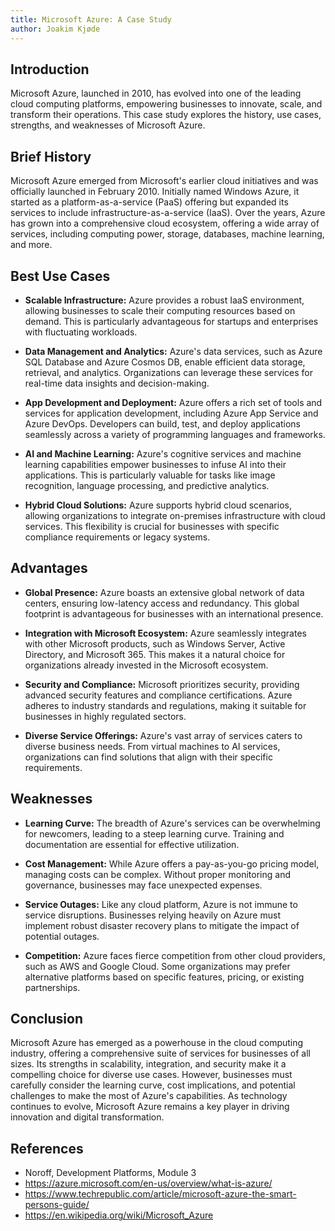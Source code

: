 ```yaml
---
title: Microsoft Azure: A Case Study
author: Joakim Kjøde
---
```


## Introduction
Microsoft Azure, launched in 2010, has evolved into one of the leading cloud computing platforms, empowering businesses to innovate, scale, and transform their operations. This case study explores the history, use cases, strengths, and weaknesses of Microsoft Azure.

## Brief History
Microsoft Azure emerged from Microsoft's earlier cloud initiatives and was officially launched in February 2010. Initially named Windows Azure, it started as a platform-as-a-service (PaaS) offering but expanded its services to include infrastructure-as-a-service (IaaS). Over the years, Azure has grown into a comprehensive cloud ecosystem, offering a wide array of services, including computing power, storage, databases, machine learning, and more.

## Best Use Cases
- **Scalable Infrastructure:** Azure provides a robust IaaS environment, allowing businesses to scale their computing resources based on demand. This is particularly advantageous for startups and enterprises with fluctuating workloads.
  
- **Data Management and Analytics:** Azure's data services, such as Azure SQL Database and Azure Cosmos DB, enable efficient data storage, retrieval, and analytics. Organizations can leverage these services for real-time data insights and decision-making.

- **App Development and Deployment:** Azure offers a rich set of tools and services for application development, including Azure App Service and Azure DevOps. Developers can build, test, and deploy applications seamlessly across a variety of programming languages and frameworks.

- **AI and Machine Learning:** Azure's cognitive services and machine learning capabilities empower businesses to infuse AI into their applications. This is particularly valuable for tasks like image recognition, language processing, and predictive analytics.

- **Hybrid Cloud Solutions:** Azure supports hybrid cloud scenarios, allowing organizations to integrate on-premises infrastructure with cloud services. This flexibility is crucial for businesses with specific compliance requirements or legacy systems.

## Advantages
- **Global Presence:** Azure boasts an extensive global network of data centers, ensuring low-latency access and redundancy. This global footprint is advantageous for businesses with an international presence.

- **Integration with Microsoft Ecosystem:** Azure seamlessly integrates with other Microsoft products, such as Windows Server, Active Directory, and Microsoft 365. This makes it a natural choice for organizations already invested in the Microsoft ecosystem.

- **Security and Compliance:** Microsoft prioritizes security, providing advanced security features and compliance certifications. Azure adheres to industry standards and regulations, making it suitable for businesses in highly regulated sectors.

- **Diverse Service Offerings:** Azure's vast array of services caters to diverse business needs. From virtual machines to AI services, organizations can find solutions that align with their specific requirements.

## Weaknesses
- **Learning Curve:** The breadth of Azure's services can be overwhelming for newcomers, leading to a steep learning curve. Training and documentation are essential for effective utilization.

- **Cost Management:** While Azure offers a pay-as-you-go pricing model, managing costs can be complex. Without proper monitoring and governance, businesses may face unexpected expenses.

- **Service Outages:** Like any cloud platform, Azure is not immune to service disruptions. Businesses relying heavily on Azure must implement robust disaster recovery plans to mitigate the impact of potential outages.

- **Competition:** Azure faces fierce competition from other cloud providers, such as AWS and Google Cloud. Some organizations may prefer alternative platforms based on specific features, pricing, or existing partnerships.

## Conclusion
Microsoft Azure has emerged as a powerhouse in the cloud computing industry, offering a comprehensive suite of services for businesses of all sizes. Its strengths in scalability, integration, and security make it a compelling choice for diverse use cases. However, businesses must carefully consider the learning curve, cost implications, and potential challenges to make the most of Azure's capabilities. As technology continues to evolve, Microsoft Azure remains a key player in driving innovation and digital transformation.

## References
- Noroff, Development Platforms, Module 3
- https://azure.microsoft.com/en-us/overview/what-is-azure/
- https://www.techrepublic.com/article/microsoft-azure-the-smart-persons-guide/
- https://en.wikipedia.org/wiki/Microsoft_Azure